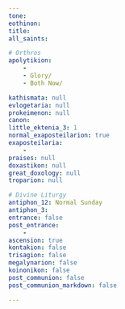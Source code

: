 ```yaml
---
tone: 
eothinon: 
title: 
all_saints: 

# Orthros
apolytikion:
    - 
    - Glory/
    - Both Now/

kathismata: null
evlogetaria: null
prokeimenon: null
canon:
little_ektenia_3: 1
normal_exaposteilarion: true
exaposteilaria:
    - 
praises: null
doxastikon: null
great_doxology: null
troparion: null

# Divine Liturgy
antiphon_12: Normal Sunday
antiphon_3: 
entrance: false
post_entrance:
    - 
ascension: true
kontakion: false
trisagion: false
megalynarion: false
koinonikon: false
post_communion: false
post_communion_markdown: false

---
```


